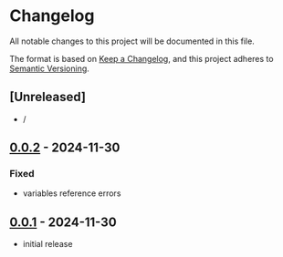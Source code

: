 # Changelog

All notable changes to this project will be documented in this file.

The format is based on [Keep a Changelog],
and this project adheres to [Semantic Versioning].

## [Unreleased]

- /

## [0.0.2] - 2024-11-30

### Fixed

- variables reference errors

## [0.0.1] - 2024-11-30

- initial release

<!-- Links -->

[keep a changelog]: https://keepachangelog.com/en/1.0.0/
[semantic versioning]: https://semver.org/spec/v2.0.0.html

<!-- Versions -->
<!-- [unreleased]: https://github.com/Author/Repository/compare/v0.0.2...HEAD -->

[0.0.2]: https://gitlab.angrybits.pl/homelab/homelab-services/-/compare/0.0.1...0.0.2?from_project_id=63&straight=false
[0.0.1]: https://gitlab.angrybits.pl/aws-services/terraform-modules/ses/-/tags/0.0.1
